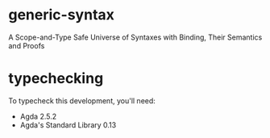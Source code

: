 # generic-syntax
A Scope-and-Type Safe Universe of Syntaxes with Binding, Their Semantics and Proofs

# typechecking
To typecheck this development, you'll need:
* Agda 2.5.2
* Agda's Standard Library 0.13
